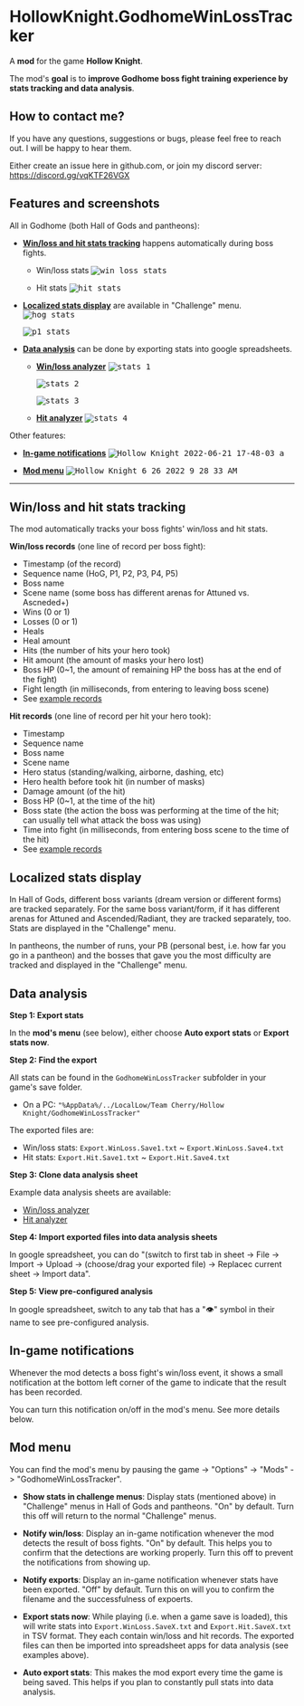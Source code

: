 # HollowKnight.GodhomeWinLossTracker

A **mod** for the game **Hollow Knight**.

The mod's **goal** is to **improve Godhome boss fight training experience by stats tracking and data analysis**.

## How to contact me?

If you have any questions, suggestions or bugs, please feel free to reach out. I will be happy to hear them.

Either create an issue here in github.com, or join my discord server: https://discord.gg/vqKTF26VGX

## Features and screenshots

All in Godhome (both Hall of Gods and pantheons):
* [**Win/loss and hit stats tracking**](#winloss-and-hit-stats-tracking) happens automatically during boss fights.
  * Win/loss stats
    <kbd>![win_loss_stats](https://user-images.githubusercontent.com/14790745/178205066-a55fed00-2781-4d1c-add4-19cb3e1befc1.png)</kbd>

  * Hit stats
    <kbd>![hit_stats](https://user-images.githubusercontent.com/14790745/178205079-78a5285e-7a53-42a7-81f1-18fb1c7cf51d.png)</kbd>

* [**Localized stats display**](#localized-stats-display) are available in "Challenge" menu.
  <kbd>![hog_stats](https://user-images.githubusercontent.com/14790745/177464675-5db99441-65d8-4602-b30c-f38993e9f92d.png)</kbd>

  <kbd>![p1_stats](https://user-images.githubusercontent.com/14790745/177464694-32a143dd-b9a7-4421-a2a5-6a932e42d906.png)</kbd>

* [**Data analysis**](#data-analysis) can be done by exporting stats into google spreadsheets.
  * [**Win/loss analyzer**](https://docs.google.com/spreadsheets/d/1_hglw_48YHSVsaKsA3nuqnbMoC0DbbKKl-uB-i44FbM/edit#gid=668467742)
    <kbd>![stats_1](https://user-images.githubusercontent.com/14790745/178206742-7ddff7cc-1ab5-4fbb-8bfb-533627cae93c.png)</kbd>

    <kbd>![stats_2](https://user-images.githubusercontent.com/14790745/178206748-c86a4ce6-734c-4073-a5d6-8aa144b829e9.png)</kbd>

    <kbd>![stats_3](https://user-images.githubusercontent.com/14790745/178206759-2d83ce27-359a-4d2c-b587-c8c7d37a47aa.png)</kbd>

  * [**Hit analyzer**](https://docs.google.com/spreadsheets/d/1xsUuBEHeK0b4EGq_4CI5zIcj9u66XZsUfC3Oq_eTMAw/edit#gid=668467742)
    <kbd>![stats_4](https://user-images.githubusercontent.com/14790745/178206768-b99b3525-9ed5-406a-bbbc-be18495b0a71.png)</kbd>


Other features:
* [**In-game notifications**](#in-game-notifications)
  <kbd>![Hollow Knight 2022-06-21 17-48-03 a](https://user-images.githubusercontent.com/14790745/174921467-d980e3f8-1230-45ba-a8b9-acfed7b93d56.png)</kbd>

* [**Mod menu**](#mod-menu)
  <kbd>![Hollow Knight 6_26_2022 9_28_33 AM](https://user-images.githubusercontent.com/14790745/175827615-de51d8c0-44f0-4b66-83ab-aa3168c466d0.png)</kbd>


---


## Win/loss and hit stats tracking

The mod automatically tracks your boss fights' win/loss and hit stats.

**Win/loss records** (one line of record per boss fight):
* Timestamp (of the record)
* Sequence name (HoG, P1, P2, P3, P4, P5)
* Boss name
* Scene name (some boss has different arenas for Attuned vs. Ascneded+)
* Wins (0 or 1)
* Losses (0 or 1)
* Heals
* Heal amount
* Hits (the number of hits your hero took)
* Hit amount (the amount of masks your hero lost)
* Boss HP (0~1, the amount of remaining HP the boss has at the end of the fight)
* Fight length (in milliseconds, from entering to leaving boss scene)
* See [example records](https://docs.google.com/spreadsheets/d/1_hglw_48YHSVsaKsA3nuqnbMoC0DbbKKl-uB-i44FbM/edit?usp=sharing)

**Hit records** (one line of record per hit your hero took):
* Timestamp
* Sequence name
* Boss name
* Scene name
* Hero status (standing/walking, airborne, dashing, etc)
* Hero health before took hit (in number of masks)
* Damage amount (of the hit)
* Boss HP (0~1, at the time of the hit)
* Boss state (the action the boss was performing at the time of the hit; can usually tell what attack the boss was using)
* Time into fight (in milliseconds, from entering boss scene to the time of the hit)
* See [example records](https://docs.google.com/spreadsheets/d/1xsUuBEHeK0b4EGq_4CI5zIcj9u66XZsUfC3Oq_eTMAw/edit?usp=sharing)


## Localized stats display

In Hall of Gods, different boss variants (dream version or different forms) are tracked separately. For the same boss variant/form, if it has different arenas for Attuned and Ascended/Radiant, they are tracked separately, too. Stats are displayed in the "Challenge" menu.

In pantheons, the number of runs, your PB (personal best, i.e. how far you go in a pantheon) and the bosses that gave you the most difficulty are tracked and displayed in the "Challenge" menu.


## Data analysis

**Step 1: Export stats**

In the **mod's menu** (see below), either choose **Auto export stats** or **Export stats now**.

**Step 2: Find the export**

All stats can be found in the `GodhomeWinLossTracker` subfolder in your game's save folder.
* On a PC: `"%AppData%/../LocalLow/Team Cherry/Hollow Knight/GodhomeWinLossTracker"`

The exported files are:
* Win/loss stats: `Export.WinLoss.Save1.txt` ~ `Export.WinLoss.Save4.txt`
* Hit stats: `Export.Hit.Save1.txt` ~ `Export.Hit.Save4.txt`

**Step 3: Clone data analysis sheet**

Example data analysis sheets are available:
* [Win/loss analyzer](https://docs.google.com/spreadsheets/d/1_hglw_48YHSVsaKsA3nuqnbMoC0DbbKKl-uB-i44FbM/edit#gid=668467742)
* [Hit analyzer](https://docs.google.com/spreadsheets/d/1xsUuBEHeK0b4EGq_4CI5zIcj9u66XZsUfC3Oq_eTMAw/edit#gid=668467742)

**Step 4: Import exported files into data analysis sheets**

In google spreadsheet, you can do "(switch to first tab in sheet -> File -> Import -> Upload -> (choose/drag your exported file) -> Replacec current sheet -> Import data".

**Step 5: View pre-configured analysis**

In google spreadsheet, switch to any tab that has a "👁" symbol in their name to see pre-configured analysis.


## In-game notifications

Whenever the mod detects a boss fight's win/loss event, it shows a small notification at the bottom left corner of the game to indicate that the result has been recorded.

You can turn this notification on/off in the mod's menu. See more details below.


## Mod menu

You can find the mod's menu by pausing the game -> "Options" -> "Mods" -> "GodhomeWinLossTracker".

* **Show stats in challenge menus**: Display stats (mentioned above) in "Challenge" menus in Hall of Gods and pantheons. "On" by default. Turn this off will return to the normal "Challenge" menus.

* **Notify win/loss**: Display an in-game notification whenever the mod detects the result of boss fights. "On" by default. This helps you to confirm that the detections are working properly. Turn this off to prevent the notifications from showing up.

* **Notify exports**: Display an in-game notification whenever stats have been exported. "Off" by default. Turn this on will you to confirm the filename and the successfulness of expoerts.

* **Export stats now**: While playing (i.e. when a game save is loaded), this will write stats into `Export.WinLoss.SaveX.txt` and `Export.Hit.SaveX.txt` in TSV format. They each contain win/loss and hit records. The exported files can then be imported into spreadsheet apps for data analysis (see examples above).

* **Auto export stats**: This makes the mod export every time the game is being saved. This helps if you plan to constantly pull stats into data analysis.
